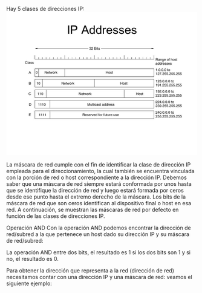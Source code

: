 Hay 5 clases de direcciones IP:
<img src="https://github.com/luisbueno8/literatura_sigloxxi/blob/master/animales/rango.jpg">

La máscara de red cumple con el fin de identificar la clase de dirección IP empleada para el direccionamiento, la cual también se encuentra vinculada con la porción de red o host correspondiente a la dirección IP. Debemos saber que una máscara de red siempre estará conformada por unos hasta que se identifique la dirección de red y luego estará formada por ceros desde ese punto hasta el extremo derecho de la máscara. Los bits de la máscara de red que son ceros identifican al dispositivo final o host en esa red. A continuación, se muestran las máscaras de red por defecto en función de las clases de direcciones IP.

Operación AND
Con la operación AND podemos encontrar la dirección de red/subred a la que pertenece un host dado su dirección IP y su máscara de red/subred:

La operación AND entre dos bits, el resultado es 1 si los dos bits son 1 y si no, el resultado es 0.

Para obtener la dirección que representa a la red (dirección de red) necesitamos contar con una dirección IP y una máscara de red: veamos el siguiente ejemplo:

